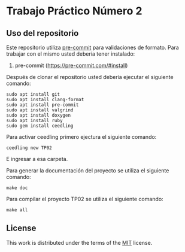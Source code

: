 # Trabajo Práctico Número 2

## Uso del repositorio

Este repositorio utiliza [pre-commit](https://pre-commit.com) para validaciones de formato. Para trabajar con el mismo usted debería tener instalado:

1. pre-commit (https://pre-commit.com/#install)

Después de clonar el repositorio usted debería ejecutar el siguiente comando:

```
sudo apt install git
sudo apt install clang-format
sudo apt install pre-commit
sudo apt install valgrind
sudo apt install doxygen
sudo apt install ruby
sudo gem install ceedling
```

Para activar ceedling primero ejectura el siguiente comando:
```
ceedling new TP02
```

E ingresar a esa carpeta.

Para generar la documentación del proyecto se utiliza el siguiente comando:

```
make doc
```

Para compilar el proyecto TP02 se utiliza el siguiente comando:

```
make all
```

## License

This work is distributed under the terms of the [MIT](https://spdx.org/licenses/MIT.html) license.
